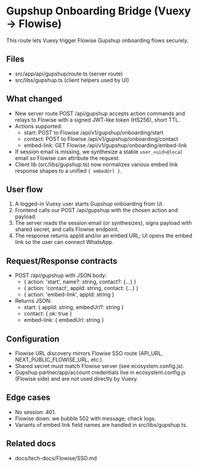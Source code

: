 # Gupshup Onboarding Bridge (Vuexy -> Flowise)

This route lets Vuexy trigger Flowise Gupshup onboarding flows securely.

## Files
- src/app/api/gupshup/route.ts (server route)
- src/libs/gupshup.ts (client helpers used by UI)

## What changed
- New server route POST /api/gupshup accepts action commands and relays to Flowise with a signed JWT-like token (HS256), short TTL.
- Actions supported:
  - start: POST to Flowise /api/v1/gupshup/onboarding/start
  - contact: POST to Flowise /api/v1/gupshup/onboarding/contact
  - embed-link: GET Flowise /api/v1/gupshup/onboarding/embed-link
- If session email is missing, we synthesize a stable `user_<uid>@local` email so Flowise can attribute the request.
- Client lib (src/libs/gupshup.ts) now normalizes various embed link response shapes to a unified `{ embedUrl }`.

## User flow
1) A logged-in Vuexy user starts Gupshup onboarding from UI.
2) Frontend calls our POST /api/gupshup with the chosen action and payload.
3) The server reads the session email (or synthesizes), signs payload with shared secret, and calls Flowise endpoint.
4) The response returns appId and/or an embed URL; UI opens the embed link so the user can connect WhatsApp.

## Request/Response contracts
- POST /api/gupshup with JSON body:
  - { action: 'start', name?: string, contact?: {...} }
  - { action: 'contact', appId: string, contact: {...} }
  - { action: 'embed-link', appId: string }
- Returns JSON:
  - start: { appId: string, embedUrl?: string }
  - contact: { ok: true }
  - embed-link: { embedUrl: string }

## Configuration
- Flowise URL discovery mirrors Flowise SSO route (API_URL, NEXT_PUBLIC_FLOWISE_URL, etc.).
- Shared secret must match Flowise server (see ecosystem.config.js).
- Gupshup partner/app/account credentials live in ecosystem.config.js (Flowise side) and are not used directly by Vuexy.

## Edge cases
- No session: 401.
- Flowise down: we bubble 502 with message; check logs.
- Variants of embed link field names are handled in src/libs/gupshup.ts.

## Related docs
- docs/tech-docs/Flowise/SSO.md
